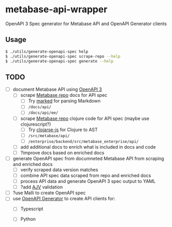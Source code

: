 # metabase-api-wrapper
OpenAPI 3 Spec generator for Metabase API and OpenAPI Generator clients


## Usage

```bash
$ ./utils/generate-openapi-spec help
$ ./utils/generate-openapi-spec scrape-repo --help
$ ./utils/generate-openapi-spec generate --help
```

## TODO
- [ ] document Metabase API using [OpenAPI 3](https://swagger.io/specification/)
    - [ ] scrape [Metabase repo](https://github.com/metabase/metabase) docs for API spec
        - [ ] Try [marked](https://github.com/markedjs/marked) for parsing Markdown
        - [ ] `/docs/api/`
        - [ ] `/docs/api/ee/`
    - [ ] scrape [Metabase repo](https://github.com/metabase/metabase) clojure code for API spec (maybe use clojurescript?)
        - [ ] Try [clojarse-js](https://github.com/mattfenwick/clojarse-js/tree/master) for Clojure to AST
        - [ ] `/src/metabase/api/`
        - [ ] `/enterprise/backend/src/metabase_enterprise/api/`
    - [ ] add additional docs to enrich what is included in docs and code
    - [ ] ?improve docs based on enriched docs
- [ ] generate OpenAPI spec from documneted Metabase API from scraping and enriched docs
    - [ ] verify scraped data version matches
    - [ ] combine API spec data scraped from repo and enriched docs
    - [ ] process API data and generate OpenAPI 3 spec output to YAML
    - [ ] ?add [AJV](https://ajv.js.org/) validation
- [ ] ?use Malli to create OpenAPI spec
- [ ] use [OpenAPI Generator](https://openapi-generator.tech/) to create API clients for:
    - [ ] Typescript
    - [ ] Python

